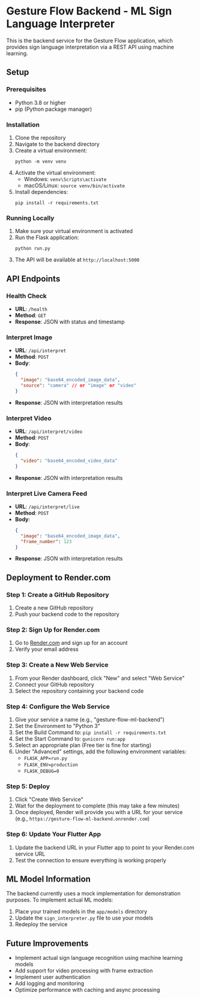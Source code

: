 # Gesture Flow Backend - ML Sign Language Interpreter

This is the backend service for the Gesture Flow application, which provides sign language interpretation via a REST API using machine learning.

## Setup

### Prerequisites
- Python 3.8 or higher
- pip (Python package manager)

### Installation

1. Clone the repository
2. Navigate to the backend directory
3. Create a virtual environment:
   ```
   python -m venv venv
   ```
4. Activate the virtual environment:
   - Windows: `venv\Scripts\activate`
   - macOS/Linux: `source venv/bin/activate`
5. Install dependencies:
   ```
   pip install -r requirements.txt
   ```

### Running Locally

1. Make sure your virtual environment is activated
2. Run the Flask application:
   ```
   python run.py
   ```
3. The API will be available at `http://localhost:5000`

## API Endpoints

### Health Check
- **URL**: `/health`
- **Method**: `GET`
- **Response**: JSON with status and timestamp

### Interpret Image
- **URL**: `/api/interpret`
- **Method**: `POST`
- **Body**:
  ```json
  {
    "image": "base64_encoded_image_data",
    "source": "camera" // or "image" or "video"
  }
  ```
- **Response**: JSON with interpretation results

### Interpret Video
- **URL**: `/api/interpret/video`
- **Method**: `POST`
- **Body**:
  ```json
  {
    "video": "base64_encoded_video_data"
  }
  ```
- **Response**: JSON with interpretation results

### Interpret Live Camera Feed
- **URL**: `/api/interpret/live`
- **Method**: `POST`
- **Body**:
  ```json
  {
    "image": "base64_encoded_image_data",
    "frame_number": 123
  }
  ```
- **Response**: JSON with interpretation results

## Deployment to Render.com

### Step 1: Create a GitHub Repository
1. Create a new GitHub repository
2. Push your backend code to the repository

### Step 2: Sign Up for Render.com
1. Go to [Render.com](https://render.com/) and sign up for an account
2. Verify your email address

### Step 3: Create a New Web Service
1. From your Render dashboard, click "New" and select "Web Service"
2. Connect your GitHub repository
3. Select the repository containing your backend code

### Step 4: Configure the Web Service
1. Give your service a name (e.g., "gesture-flow-ml-backend")
2. Set the Environment to "Python 3"
3. Set the Build Command to: `pip install -r requirements.txt`
4. Set the Start Command to: `gunicorn run:app`
5. Select an appropriate plan (Free tier is fine for starting)
6. Under "Advanced" settings, add the following environment variables:
   - `FLASK_APP=run.py`
   - `FLASK_ENV=production`
   - `FLASK_DEBUG=0`

### Step 5: Deploy
1. Click "Create Web Service"
2. Wait for the deployment to complete (this may take a few minutes)
3. Once deployed, Render will provide you with a URL for your service (e.g., `https://gesture-flow-ml-backend.onrender.com`)

### Step 6: Update Your Flutter App
1. Update the backend URL in your Flutter app to point to your Render.com service URL
2. Test the connection to ensure everything is working properly

## ML Model Information

The backend currently uses a mock implementation for demonstration purposes. To implement actual ML models:

1. Place your trained models in the `app/models` directory
2. Update the `sign_interpreter.py` file to use your models
3. Redeploy the service

## Future Improvements

- Implement actual sign language recognition using machine learning models
- Add support for video processing with frame extraction
- Implement user authentication
- Add logging and monitoring
- Optimize performance with caching and async processing 